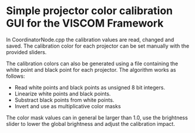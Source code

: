 # Simple projector color calibration GUI for the VISCOM Framework

In CoordinatorNode.cpp the calibration values are read, changed and saved.
The calibration color for each projector can be set manually with the provided sliders.

The calibration colors can also be generated using a file containing the white point and black point for each projector.
The algorithm works as follows:

- Read white points and black points as unsigned 8 bit integers.
- Linearize white points and black points.
- Substract black points from white points.
- Invert and use as multiplicative color masks

The color mask values can in general be larger than 1.0, use the brightness slider to lower the global brightness and adjust the calibration impact.
